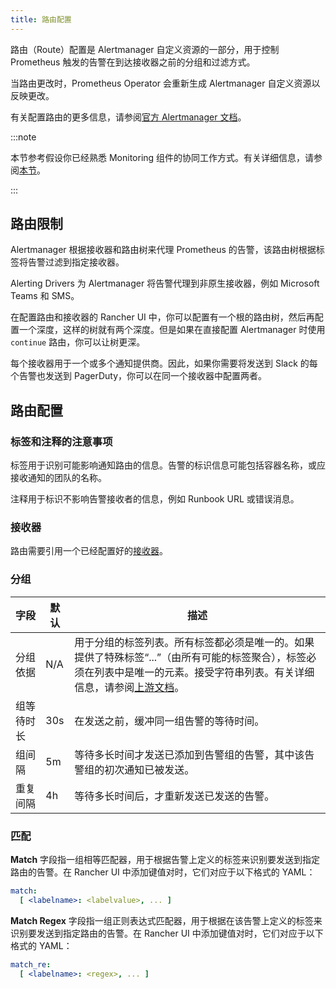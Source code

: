 ```yaml
---
title: 路由配置
---
```


路由（Route）配置是 Alertmanager 自定义资源的一部分，用于控制 Prometheus 触发的告警在到达接收器之前的分组和过滤方式。

当路由更改时，Prometheus Operator 会重新生成 Alertmanager 自定义资源以反映更改。

有关配置路由的更多信息，请参阅[官方 Alertmanager 文档](https://www.prometheus.io/docs/alerting/latest/configuration/#route)。

:::note

本节参考假设你已经熟悉 Monitoring 组件的协同工作方式。有关详细信息，请参阅[本节](../how-monitoring-works.md)。

:::



## 路由限制

Alertmanager 根据接收器和路由树来代理 Prometheus 的告警，该路由树根据标签将告警过滤到指定接收器。

Alerting Drivers 为 Alertmanager 将告警代理到非原生接收器，例如 Microsoft Teams 和 SMS。

在配置路由和接收器的 Rancher UI 中，你可以配置有一个根的路由树，然后再配置一个深度，这样的树就有两个深度。但是如果在直接配置 Alertmanager 时使用 `continue` 路由，你可以让树更深。

每个接收器用于一个或多个通知提供商。因此，如果你需要将发送到 Slack 的每个告警也发送到 PagerDuty，你可以在同一个接收器中配置两者。

## 路由配置

### 标签和注释的注意事项

标签用于识别可能影响通知路由的信息。告警的标识信息可能包括容器名称，或应接收通知的团队的名称。

注释用于标识不影响告警接收者的信息，例如 Runbook URL 或错误消息。


### 接收器
路由需要引用一个已经配置好的[接收器](receivers.md)。

### 分组

| 字段 | 默认 | 描述 |
|-------|--------------|---------|
| 分组依据 | N/A | 用于分组的标签列表。所有标签都必须是唯一的。如果提供了特殊标签“...”（由所有可能的标签聚合），标签必须在列表中是唯一的元素。接受字符串列表。有关详细信息，请参阅[上游文档](https://github.com/prometheus-operator/prometheus-operator/blob/main/Documentation/api.md#route)。 |
| 组等待时长 | 30s | 在发送之前，缓冲同一组告警的等待时间。 |
| 组间隔 | 5m | 等待多长时间才发送已添加到告警组的告警，其中该告警组的初次通知已被发送。 |
| 重复间隔 | 4h | 等待多长时间后，才重新发送已发送的告警。 |

### 匹配

**Match** 字段指一组相等匹配器，用于根据告警上定义的标签来识别要发送到指定路由的告警。在 Rancher UI 中添加键值对时，它们对应于以下格式的 YAML：

```yaml
match:
  [ <labelname>: <labelvalue>, ... ]
```

**Match Regex** 字段指一组正则表达式匹配器，用于根据在该告警上定义的标签来识别要发送到指定路由的告警。在 Rancher UI 中添加键值对时，它们对应于以下格式的 YAML：

```yaml
match_re:
  [ <labelname>: <regex>, ... ]
```
